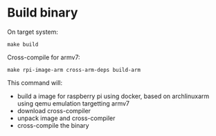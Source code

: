 # Build binary

On target system: 
```
make build
```

Cross-compile for armv7:
```
make rpi-image-arm cross-arm-deps build-arm
```
This command will:
* build a image for raspberry pi using docker, based on archlinuxarm using qemu emulation targetting armv7
* download cross-compiler
* unpack image and cross-compiler
* cross-compile the binary
